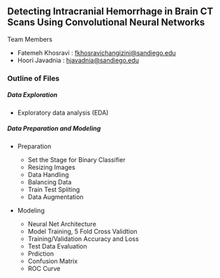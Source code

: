 ## Detecting Intracranial Hemorrhage in Brain CT Scans Using Convolutional Neural Networks
Team Members

* Fatemeh Khosravi : fkhosravichangizini@sandiego.edu
* Hoori Javadnia : hjavadnia@sandiego.edu
  
 ### Outline of Files

##### Data Exploration 

   - Exploratory data analysis (EDA)

##### Data Preparation and Modeling

   - Preparation

      - Set the Stage for Binary Classifier
      - Resizing Images
      - Data Handling
      - Balancing Data
      - Train Test Spliting
      - Data Augmentation

   - Modeling

     - Neural Net Architecture
     - Model Training, 5 Fold Cross Validtion
     - Training/Validation Accuracy and Loss
     - Test Data Evaluation
     - Prdiction 
     - Confusion Matrix
     - ROC Curve
